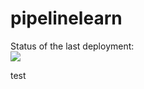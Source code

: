 # pipelinelearn

Status of the last deployment:<br>
<img src="https://github.com/vladlendv/pipelinelearn/actions/workflows/pipetest.yml/badge.svg?branch=master"><br>

test
